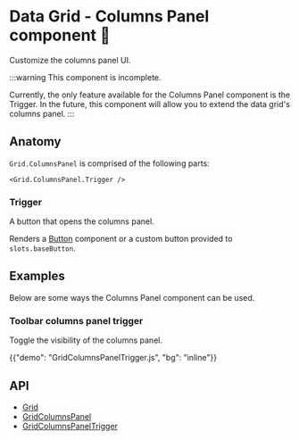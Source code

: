 # Data Grid - Columns Panel component 🚧

<p class="description">Customize the columns panel UI.</p>

:::warning
This component is incomplete.

Currently, the only feature available for the Columns Panel component is the Trigger. In the future, this component will allow you to extend the data grid's columns panel.
:::

## Anatomy

`Grid.ColumnsPanel` is comprised of the following parts:

```tsx
<Grid.ColumnsPanel.Trigger />
```

### Trigger

A button that opens the columns panel.

Renders a [Button](/material-ui/react-button/) component or a custom button provided to `slots.baseButton`.

## Examples

Below are some ways the Columns Panel component can be used.

### Toolbar columns panel trigger

Toggle the visibility of the columns panel.

{{"demo": "GridColumnsPanelTrigger.js", "bg": "inline"}}

## API

- [Grid](/x/api/data-grid/data-grid/)
- [GridColumnsPanel](/x/api/data-grid/data-grid/)
- [GridColumnsPanelTrigger](/x/api/data-grid/data-grid/)

